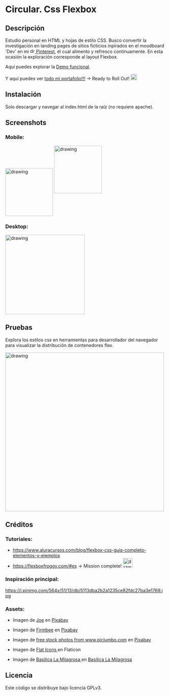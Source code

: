 # Circular. Css Flexbox

## Descripción

Estudio personal en HTML y hojas de estilo CSS. Busco convertir la investigación en landing pages de sitios ficticios inpirados en el moodboard 'Dev' en mi [<img src="https://cdn2.iconfinder.com/data/icons/social-media-2285/512/1_Pinterest_colored_svg-512.png" alt="drawing" width="15"/> Pinterest](https://pin.it/5y19mMg), el cual alimento y refresco contínuamente. En esta ocasión la exploración corresponde al layout Flexbox.

Aquí puedes explorar la [Demo funcional](https://jonnathan-cruz.000webhostapp.com/portfolio/Circular-CssFlexbox/index.html).
 
Y aquí puedes ver [todo mi portafolio!!!](https://jonnathan-cruz.000webhostapp.com) -> Ready to Roll Out! <img src="assets/images/smart-glasses.png" alt="geek" width="20"/>

## Instalación

Solo descargar y navegar al index.html de la raíz (no requiere apache).

## Screenshots

### Mobile:

<img align="center" src="assets/images/screenshots/screenshot_1.png" alt="drawing" width="150"/>
<img src="assets/images/screenshots/screenshot_2.png" alt="drawing" width="150"/>


### Desktop:
<img align="center" src="assets/images/screenshots/screenshot_3.png" alt="drawing" width="250"/>


## Pruebas

Explora los estilos css en herramientas para desarrollador del navegador para visualizar la distribución de contenedores flex.

<img align="center" src="assets/images/screenshots/screenshot_4.png" alt="drawing" width="500"/>

## Créditos

### Tutoriales:

- https://www.aluracursos.com/blog/flexbox-css-guia-completo-elementos-y-ejemplos
- https://flexboxfroggy.com/#es -> Mission complete! <img src="assets/images/smart-glasses.png" alt="drawing" width="30"/> 

### Inspiración principal:
https://i.pinimg.com/564x/51/13/db/5113dba2b2a1235ce82fdc27ba3e1769.jpg

### Assets:

- Imagen de <a href="https://pixabay.com/es/users/jplenio-7645255/?utm_source=link-attribution&utm_medium=referral&utm_campaign=image&utm_content=3601004">Joe</a> en <a href="https://pixabay.com/es//?utm_source=link-attribution&utm_medium=referral&utm_campaign=image&utm_content=3601004">Pixabay</a>

- Imagen de <a href="https://pixabay.com/es/users/firmbee-663163/?utm_source=link-attribution&utm_medium=referral&utm_campaign=image&utm_content=605422">Firmbee</a> en <a href="https://pixabay.com/es//?utm_source=link-attribution&utm_medium=referral&utm_campaign=image&utm_content=605422">Pixabay</a>

- Imagen de <a href="https://pixabay.com/es/users/picjumbo_com-2130229/?utm_source=link-attribution&utm_medium=referral&utm_campaign=image&utm_content=865091">free stock photos from www.picjumbo.com</a> en <a href="https://pixabay.com/es//?utm_source=link-attribution&utm_medium=referral&utm_campaign=image&utm_content=865091">Pixabay</a>

- Imagen de <a href="https://www.flaticon.com/free-icons/smart-cart" title="smart cart icons"> Flat Icons </a> en Flaticon

- Imagen de <a href="https://basilicalamilagrosa.es/wp-content/uploads/2021/06/medalla1-219x300.png" title="smart cart icons"> Basílica La Milagrosa </a> en <a href="https://basilicalamilagrosa.es/">Basílica La Milagrosa</a>

## Licencia

Este código se distribuye bajo licencia GPLv3.



